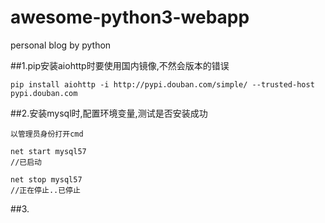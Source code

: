 # awesome-python3-webapp
personal blog by python

##1.pip安装aiohttp时要使用国内镜像,不然会版本的错误
```
pip install aiohttp -i http://pypi.douban.com/simple/ --trusted-host pypi.douban.com
```
##2.安装mysql时,配置环境变量,测试是否安装成功
```
以管理员身份打开cmd

net start mysql57
//已启动

net stop mysql57
//正在停止..已停止
```
##3.
